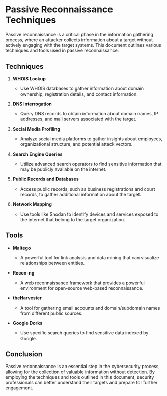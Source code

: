 # Passive Reconnaissance Techniques

Passive reconnaissance is a critical phase in the information gathering process, where an attacker collects information about a target without actively engaging with the target systems. This document outlines various techniques and tools used in passive reconnaissance.

## Techniques

1. **WHOIS Lookup**
   - Use WHOIS databases to gather information about domain ownership, registration details, and contact information.

2. **DNS Interrogation**
   - Query DNS records to obtain information about domain names, IP addresses, and mail servers associated with the target.

3. **Social Media Profiling**
   - Analyze social media platforms to gather insights about employees, organizational structure, and potential attack vectors.

4. **Search Engine Queries**
   - Utilize advanced search operators to find sensitive information that may be publicly available on the internet.

5. **Public Records and Databases**
   - Access public records, such as business registrations and court records, to gather additional information about the target.

6. **Network Mapping**
   - Use tools like Shodan to identify devices and services exposed to the internet that belong to the target organization.

## Tools

- **Maltego**
  - A powerful tool for link analysis and data mining that can visualize relationships between entities.

- **Recon-ng**
  - A web reconnaissance framework that provides a powerful environment for open-source web-based reconnaissance.

- **theHarvester**
  - A tool for gathering email accounts and domain/subdomain names from different public sources.

- **Google Dorks**
  - Use specific search queries to find sensitive data indexed by Google.

## Conclusion

Passive reconnaissance is an essential step in the cybersecurity process, allowing for the collection of valuable information without detection. By employing the techniques and tools outlined in this document, security professionals can better understand their targets and prepare for further engagement.